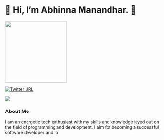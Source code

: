 <h1> 👋 Hi, I’m Abhinna Manandhar. 👋</h1>
<img src = "https://media4.giphy.com/media/ASd0Ukj0y3qMM/giphy.gif?cid=ecf05e47ockgixy8c67al85zgzkuuxibnfwlcthfnlaldm3m&rid=giphy.gif&ct=g" style="display{inline-block}"| width=200>

[![Twitter URL](https://img.shields.io/twitter/url/https/twitter.com/bukotsunikki.svg?style=social&label=Follow%20AbhinnaMdr)](https://twitter.com/AbhinnaMdr)

[<img src='https://img.shields.io/badge/LinkedIn-0077B5?style=for-the-badge&logo=linkedin&logoColor=white'>](https://www.linkedin.com/in/abhinna-/)



### About Me
I am an energetic tech enthusiast with my skills and knowledge layed out on the field of
programming and development.
I aim for becoming a successful software developer and to 